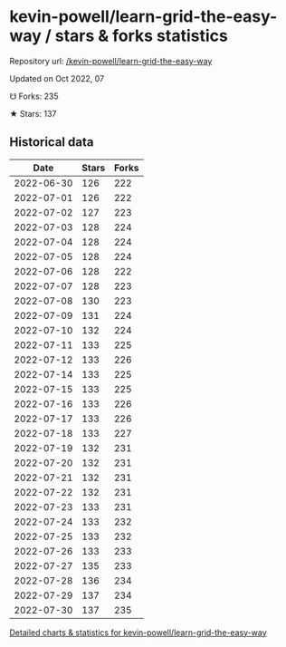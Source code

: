 # kevin-powell/learn-grid-the-easy-way / stars & forks statistics

Repository url: [/kevin-powell/learn-grid-the-easy-way](https://github.com/kevin-powell/learn-grid-the-easy-way)

Updated on Oct 2022, 07

☋ Forks: 235

★ Stars: 137

## Historical data
| Date | Stars | Forks |
|------|-------|-------|
| 2022-06-30 | 126 | 222 | 
| 2022-07-01 | 126 | 222 | 
| 2022-07-02 | 127 | 223 | 
| 2022-07-03 | 128 | 224 | 
| 2022-07-04 | 128 | 224 | 
| 2022-07-05 | 128 | 224 | 
| 2022-07-06 | 128 | 222 | 
| 2022-07-07 | 128 | 223 | 
| 2022-07-08 | 130 | 223 | 
| 2022-07-09 | 131 | 224 | 
| 2022-07-10 | 132 | 224 | 
| 2022-07-11 | 133 | 225 | 
| 2022-07-12 | 133 | 226 | 
| 2022-07-14 | 133 | 225 | 
| 2022-07-15 | 133 | 225 | 
| 2022-07-16 | 133 | 226 | 
| 2022-07-17 | 133 | 226 | 
| 2022-07-18 | 133 | 227 | 
| 2022-07-19 | 132 | 231 | 
| 2022-07-20 | 132 | 231 | 
| 2022-07-21 | 132 | 231 | 
| 2022-07-22 | 132 | 231 | 
| 2022-07-23 | 133 | 231 | 
| 2022-07-24 | 133 | 232 | 
| 2022-07-25 | 133 | 232 | 
| 2022-07-26 | 133 | 233 | 
| 2022-07-27 | 135 | 233 | 
| 2022-07-28 | 136 | 234 | 
| 2022-07-29 | 137 | 234 | 
| 2022-07-30 | 137 | 235 | 


[Detailed charts & statistics for kevin-powell/learn-grid-the-easy-way](https://reviewgithub.com/rep/kevin-powell/learn-grid-the-easy-way)
